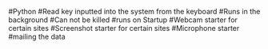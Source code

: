 #Python
#Read key inputted into the system from the keyboard
#Runs in the background
#Can not be killed
#runs on Startup
#Webcam starter for certain sites
#Screenshot starter for certain sites
#Microphone starter
#mailing the data

